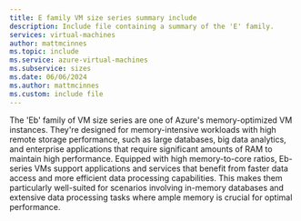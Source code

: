 ```yaml
---
title: E family VM size series summary include
description: Include file containing a summary of the 'E' family.
services: virtual-machines
author: mattmcinnes
ms.topic: include
ms.service: azure-virtual-machines
ms.subservice: sizes
ms.date: 06/06/2024
ms.author: mattmcinnes
ms.custom: include file
---
```

The 'Eb' family of VM size series are one of Azure's memory-optimized VM instances. They're designed for memory-intensive workloads with high remote storage performance, such as large databases, big data analytics, and enterprise applications that require significant amounts of RAM to maintain high performance. Equipped with high memory-to-core ratios, Eb-series VMs support applications and services that benefit from faster data access and more efficient data processing capabilities. This makes them particularly well-suited for scenarios involving in-memory databases and extensive data processing tasks where ample memory is crucial for optimal performance.